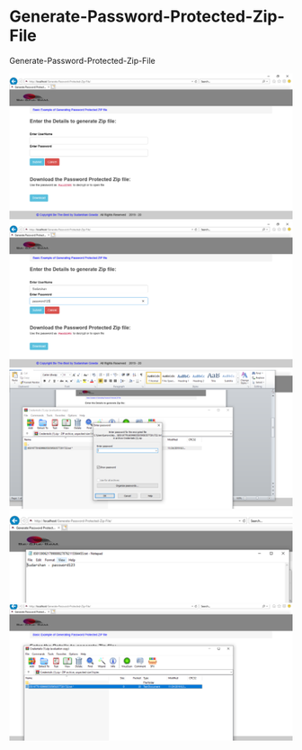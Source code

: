 # Generate-Password-Protected-Zip-File
Generate-Password-Protected-Zip-File

<img src="https://github.com/Sudarshan-Gowda/Generate-Password-Protected-Zip-File/blob/master/docs/picture1.png"/>
<img src="https://github.com/Sudarshan-Gowda/Generate-Password-Protected-Zip-File/blob/master/docs/picture2.png"/>
<img src="https://github.com/Sudarshan-Gowda/Generate-Password-Protected-Zip-File/blob/master/docs/picture3.png"/>
<img src="https://github.com/Sudarshan-Gowda/Generate-Password-Protected-Zip-File/blob/master/docs/picture4.png"/>
<img src="https://github.com/Sudarshan-Gowda/Generate-Password-Protected-Zip-File/blob/master/docs/picture5.png"/>
